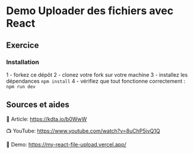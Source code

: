 # Demo Uploader des fichiers avec React

## Exercice 

### Installation
1 - forkez ce dépôt
2 - clonez votre fork sur votre machine
3 - installez les dépendances ```npm install```
4 - vérifiez que tout fonctionne correctement : ```npm run dev```

## Sources et aides 

📝 Article: https://kdta.io/b0WwW

📺 YouTube: https://www.youtube.com/watch?v=8uChP5ivQ1Q

🚀 Demo: https://my-react-file-upload.vercel.app/
